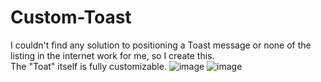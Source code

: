 # Custom-Toast
I couldn't find any solution to positioning a Toast message or none of the listing in the internet work for me, so I create this.  
The "Toat" itself is fully customizable.
![image](https://github.com/dennies22/Custom-Toast/assets/168709504/0a50cb24-5070-4549-a7f6-59b655637105)
![image](https://github.com/dennies22/Custom-Toast/assets/168709504/1374c2d9-b121-40cd-baf0-b46ded9fbb6f)
